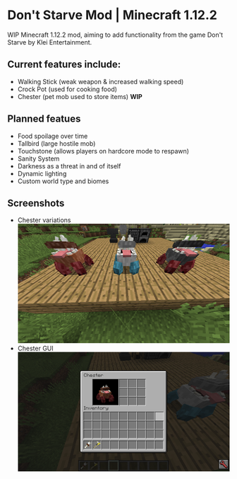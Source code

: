 # Don't Starve Mod | Minecraft 1.12.2
WIP Minecraft 1.12.2 mod, aiming to add functionality from the game Don't Starve by Klei Entertainment.

## Current features include:
 - Walking Stick (weak weapon & increased walking speed)
 - Crock Pot (used for cooking food)
 - Chester (pet mob used to store items) **WIP**
 
 ## Planned featues
  - Food spoilage over time
  - Tallbird (large hostile mob)
  - Touchstone (allows players on hardcore mode to respawn)
  - Sanity System
  - Darkness as a threat in and of itself
  - Dynamic lighting
  - Custom world type and biomes
  
  ## Screenshots
   - Chester variations
  ![image failed to load](https://raw.githubusercontent.com/rinickolous/dont_starve_mod/master/screenshots/img1.png)
   - Chester GUI
  ![image failed to load](https://raw.githubusercontent.com/rinickolous/dont_starve_mod/master/screenshots/img2.png)
